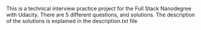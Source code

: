 This is a technical interview practice project for the Full Stack Nanodegree with Udacity. There are 5 different questions, and solutions. The description of the solutions is explained in the description.txt file

